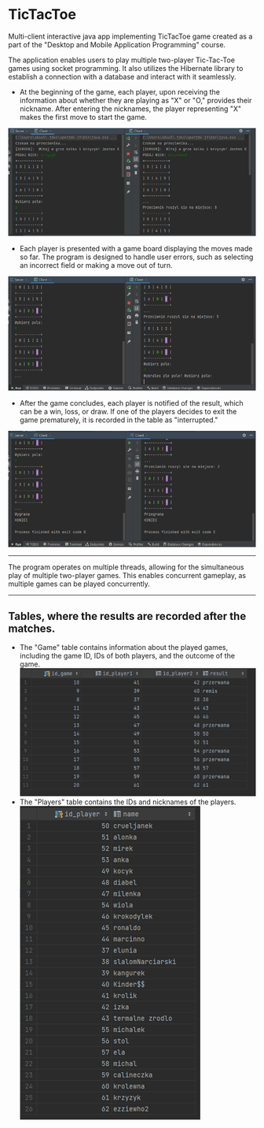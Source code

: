 # TicTacToe
Multi-client interactive java app implementing TicTacToe game created as a part of the "Desktop and Mobile Application Programming" course.


The application enables users to play multiple two-player Tic-Tac-Toe games using socket programming. It also utilizes the Hibernate library to establish a connection with a database and interact with it seamlessly.


- At the beginning of the game, each player, upon receiving the information about whether they are playing as "X" or "O," provides their nickname. After entering the nicknames, the player representing "X" makes the first move to start the game.

![Alt Text](Screenshots/begining_ofthegame.png)

- Each player is presented with a game board displaying the moves made so far. The program is designed to handle user errors, such as selecting an incorrect field or making a move out of turn.

![Alt Text](Screenshots/middle_ofthegame.png)

- After the game concludes, each player is notified of the result, which can be a win, loss, or draw. If one of the players decides to exit the game prematurely, it is recorded in the table as "interrupted."

![Alt Text](Screenshots/end_ofthegame.png)



___
The program operates on multiple threads, allowing for the simultaneous play of multiple two-player games. This enables concurrent gameplay, as multiple games can be played concurrently.
___


 
## Tables, where the results are recorded after the matches.

- The "Game" table contains information about the played games, including the game ID, IDs of both players, and the outcome of the game.
![Alt Text](Screenshots/games_table.png)
- The "Players" table contains the IDs and nicknames of the players.
![Alt Text](Screenshots/players_table.png)
